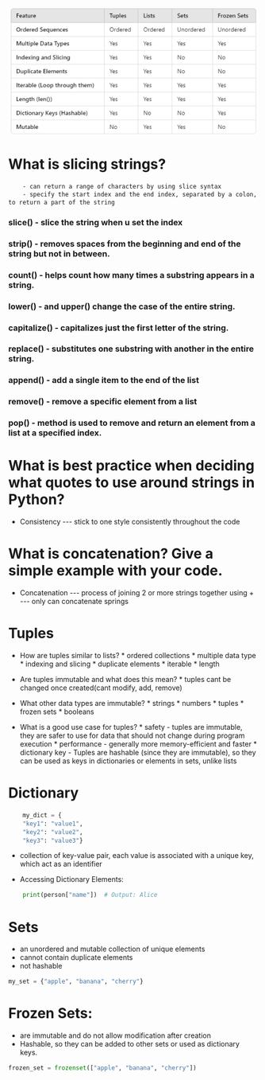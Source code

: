 
![tuples , lists, sets , frozen.png](..%2F..%2Fimages%2Ftuples%20%2C%20lists%2C%20sets%20%2C%20frozen.png)


# What is slicing strings?
        - can return a range of characters by using slice syntax
        - specify the start index and the end index, separated by a colon, to return a part of the string 

### slice() - slice the string when u set the index 
### strip() - removes spaces from the beginning and end of the string but not in between.
### count() - helps count how many times a substring appears in a string.
### lower() - and upper() change the case of the entire string.
### capitalize() - capitalizes just the first letter of the string.
### replace() - substitutes one substring with another in the entire string.
### append() - add a single item to the end of the list 
### remove() - remove a specific element from a list 
### pop() - method is used to remove and return an element from a list at a specified index.



#  What is best practice when deciding what quotes to use around strings in Python?
   * Consistency --- stick to one style consistently throughout the code

# What is concatenation? Give a simple example with your code.
   * Concatenation --- process of joining 2 or more strings together using +
                   --- only can concatenate springs




# Tuples 

  * How are tuples similar to lists? 
        * ordered collections
        * multiple data type
        * indexing and slicing
        * duplicate elements
        * iterable 
        * length      

  * Are tuples immutable and what does this mean? 
        * tuples cant be changed once created(cant modify, add, remove)

  * What other data types are immutable? 
        * strings
        * numbers
        * tuples
        * frozen sets
        * booleans

  * What is a good use case for tuples? 
        * safety - tuples are immutable, they are safer to use for data that should not change during program execution
        * performance - generally more memory-efficient and faster
        * dictionary key - Tuples are hashable (since they are immutable), so they can be used as keys in dictionaries or elements in sets, unlike lists


# Dictionary 

```python
    my_dict = {
    "key1": "value1",
    "key2": "value2",
    "key3": "value3"}
```
  * collection of key-value pair, each value is associated with a unique key, which act as an identifier

  * Accessing Dictionary Elements:
```python
    print(person["name"])  # Output: Alice
```


# Sets
  * an unordered and mutable collection of unique elements 
  * cannot contain duplicate elements 
  * not hashable

```python
my_set = {"apple", "banana", "cherry"}
```


# Frozen Sets:
   * are immutable and do not allow modification after creation 
   * Hashable, so they can be added to other sets or used as dictionary keys.

```python
frozen_set = frozenset(["apple", "banana", "cherry"])
```